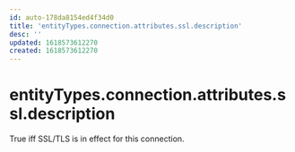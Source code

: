 ```yaml
---
id: auto-178da8154ed4f34d0
title: 'entityTypes.connection.attributes.ssl.description'
desc: ''
updated: 1618573612270
created: 1618573612270
---
```

# entityTypes.connection.attributes.ssl.description

True iff SSL/TLS is in effect for this connection.